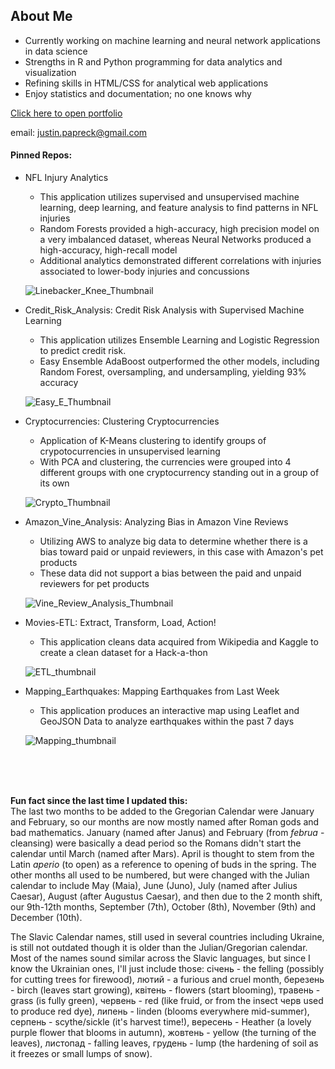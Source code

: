 ## About Me

- Currently working on machine learning and neural network applications in data science
- Strengths in R and Python programming for data analytics and visualization
- Refining skills in HTML/CSS for analytical web applications 
- Enjoy statistics and documentation; no one knows why

[Click here to open portfolio](https://htmlpreview.github.io/?https://github.com/FreshOats/Portfolio/blob/master/index.html)

email: justin.papreck@gmail.com


#### Pinned Repos:
- NFL Injury Analytics
  - This application utilizes supervised and unsupervised machine learning, deep learning, and feature analysis to find patterns in NFL injuries
  - Random Forests provided a high-accuracy, high precision model on a very imbalanced dataset, whereas Neural Networks produced a high-accuracy, high-recall model 
  - Additional analytics demonstrated different correlations with injuries associated to lower-body injuries and concussions

  ![Linebacker_Knee_Thumbnail](https://user-images.githubusercontent.com/33167541/200050420-6e6fe5cf-9486-498f-9d3f-3a5738dd1569.png)


- Credit_Risk_Analysis: Credit Risk Analysis with Supervised Machine Learning
  - This application utilizes Ensemble Learning and Logistic Regression to predict credit risk. 
  - Easy Ensemble AdaBoost outperformed the other models, including Random Forest, oversampling, and undersampling, yielding 93% accuracy
  
  ![Easy_E_Thumbnail](https://user-images.githubusercontent.com/33167541/194174474-f69ae5f3-b5e0-41f4-870b-c33f4b9d5e4c.png)

- Cryptocurrencies: Clustering Cryptocurrencies
  - Application of K-Means clustering to identify groups of crypotocurrencies in unsupervised learning
  - With PCA and clustering, the currencies were grouped into 4 different groups with one cryptocurrency standing out in a group of its own
  
  ![Crypto_Thumbnail](https://user-images.githubusercontent.com/33167541/194174496-e4879fe0-59eb-4a0d-a715-ecdcdc3a48c8.png)

  
- Amazon_Vine_Analysis: Analyzing Bias in Amazon Vine Reviews
  - Utilizing AWS to analyze big data to determine whether there is a bias toward paid or unpaid reviewers, in this case with Amazon's pet products   
  - These data did not support a bias between the paid and unpaid reviewers for pet products
  
  ![Vine_Review_Analysis_Thumbnail](https://user-images.githubusercontent.com/33167541/194174513-6f028e16-a5a9-4dbf-b2f9-ecbd70c2a22c.png)

  
- Movies-ETL: Extract, Transform, Load, Action! 
  - This application cleans data acquired from Wikipedia and Kaggle to create a clean dataset for a Hack-a-thon
  
  ![ETL_thumbnail](https://user-images.githubusercontent.com/33167541/194174539-f4d1fc6b-1594-4d24-9c80-c147df0eec10.png)

  
- Mapping_Earthquakes: Mapping Earthquakes from Last Week
  - This application produces an interactive map using Leaflet and GeoJSON Data to analyze earthquakes within the past 7 days
  
  ![Mapping_thumbnail](https://user-images.githubusercontent.com/33167541/194174560-30176704-6589-477f-b527-e076d931d942.png)

 <br><br><br>



**Fun fact since the last time I updated this:** <br>
The last two months to be added to the Gregorian Calendar were January and February, so our months are now mostly named after Roman gods and bad mathematics. January (named after Janus) and February (from *februa* - cleansing) were basically a dead period so the Romans didn't start the calendar until March (named after Mars). April is thought to stem from the Latin *aperio* (to open) as a reference to opening of buds in the spring. The other months all used to be numbered, but were changed with the Julian calendar to include May (Maia), June (Juno), July (named after Julius Caesar), August (after Augustus Caesar), and then due to the 2 month shift, our 9th-12th months, September (7th), October (8th), November (9th) and December (10th). 

The Slavic Calendar names, still used in several countries including Ukraine, is still not outdated though it is older than the Julian/Gregorian calendar. Most of the names sound similar across the Slavic languages, but since I know the Ukrainian ones, I'll just include those: сiчень - the felling (possibly for cutting trees for firewood), лютий - a furious and cruel month, березень - birch (leaves start growing), квiтень - flowers (start blooming), травень - grass (is fully green), червень - red (like fruid, or from the insect черв used to produce red dye), липень - linden (blooms everywhere mid-summer), серпень - scythe/sickle (it's harvest time!), вересень - Heather (a lovely purple flower that blooms in autumn), жовтень - yellow (the turning of the leaves), листопад - falling leaves, грудень - lump (the hardening of soil as it freezes or small lumps of snow).  
